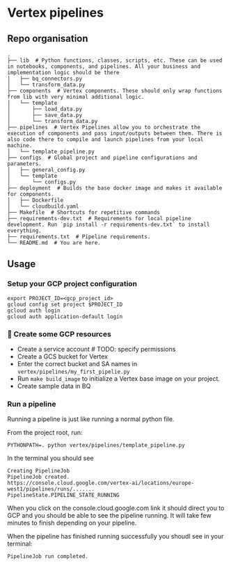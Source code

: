# Vertex pipelines

## Repo organisation

```shell
.
├── lib  # Python functions, classes, scripts, etc. These can be used in notebooks, components, and pipelines. All your business and implementation logic should be there
│   ├── bq_connectors.py
│   └── transform_data.py
├── components  # Vertex components. These should only wrap functions from lib with very minimal additional logic.
│   └── template
│       ├── load_data.py
│       ├── save_data.py
│       └── transform_data.py
├── pipelines  # Vertex Pipelines allow you to orchestrate the execution of components and pass input/outputs between them. There is also code there to compile and launch pipelines from your local machine.
│   └── template_pipeline.py
├── configs  # Global project and pipeline configurations and parameters.
│   ├── general_config.py
│   └── template
│       └── configs.py
├── deployment  # Builds the base docker image and makes it available for components.
│   ├── Dockerfile
│   └── cloudbuild.yaml
├── Makefile  # Shortcuts for repetitive commands
├── requirements-dev.txt  # Requirements for local pipeline development. Run `pip install -r requirements-dev.txt` to install everything.
├── requirements.txt  # Pipeline requirements.
└── README.md  # You are here.
```

## Usage

### Setup your GCP project configuration
```shell
export PROJECT_ID=<gcp_project_id>
gcloud config set project $PROJECT_ID
gcloud auth login
gcloud auth application-default login
```

### 🚧 Create some GCP resources
- Create a service account # TODO: specify permissions
- Create a GCS bucket for Vertex
- Enter the correct bucket and SA names in `vertex/pipelines/my_first_pipelie.py`
- Run `make build_image` to initialize a Vertex base image on your project.
- Create sample data in BQ

### Run a pipeline
Running a pipeline is just like running a normal python file.

From the project root, run:
```shell
PYTHONPATH=. python vertex/pipelines/template_pipeline.py 
```

In the terminal you should see

```shell
Creating PipelineJob
PipelineJob created.
https://console.cloud.google.com/vertex-ai/locations/europe-west1/pipelines/runs/.......
PipelineState.PIPELINE_STATE_RUNNING
```

When you click on the console.cloud.google.com link it should direct you to GCP and you should be able to see the 
pipeline running. It will take few minutes to finish depending on your pipeline.

When the pipeline has finished running successfully you shoudl see in your terminal:
```shell
PipelineJob run completed.
```
